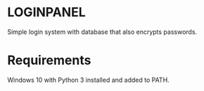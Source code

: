 # LOGINPANEL
Simple login system with database that also encrypts passwords.

# Requirements
Windows 10 with Python 3 installed and added to PATH.
